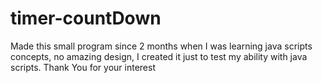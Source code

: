 # timer-countDown
Made this small program since 2 months when I was learning java scripts concepts, no amazing design, I created it just to test my ability with java scripts. Thank You for your interest
